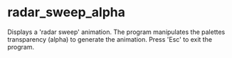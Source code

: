 # radar_sweep_alpha

Displays a 'radar sweep' animation. The program manipulates the palettes
transparency (alpha) to generate the animation.  Press 'Esc' to exit the
program.

